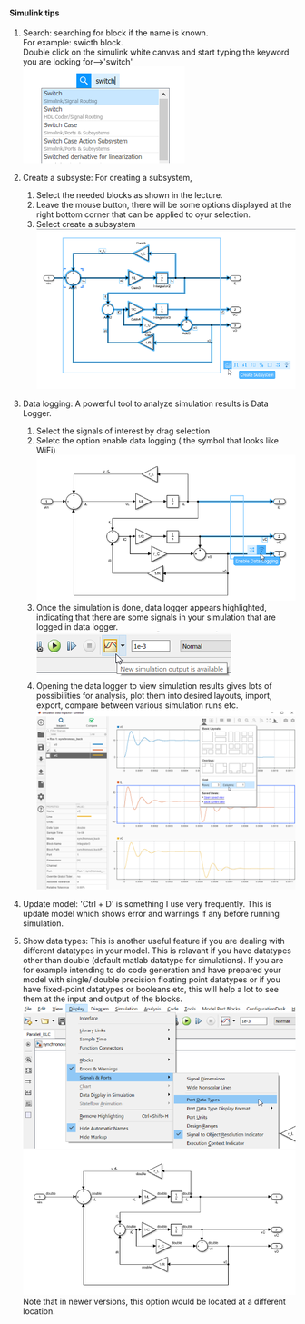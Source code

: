 #### Simulink tips

1. Search: searching for block if the name is known.  
For example: swicth block.  
Double click on the simulink white canvas and start typing the keyword you are looking for-->'switch'  
![](assets/search.png)  

2. Create a subsyste: For creating a subsystem, 
   1. Select the needed blocks as shown in the lecture. 
   2. Leave the mouse button, there will be some options displayed at the right bottom corner that can be applied to oyur selection.
   3. Select create a subsystem
   ![](assets/create_subsystem.png)  

3. Data logging: A powerful tool to analyze simulation results is Data Logger. 
   1. Select the signals of interest by drag selection
   2. Seletc the option enable data logging ( the symbol that looks like WiFi)
   ![](assets/datalogger.png)  
   3. Once the simulation is done, data logger appears highlighted, indicating that there are some signals in your simulation that are logged in data logger.
   ![](assets/datalogger_1.png)  
   4. Opening the data logger to view simulation results gives lots of possibilities for analysis, plot them into desired layouts, import, export, compare between various simulation runs etc.  
   ![](assets/datalogger_2.png)  

4. Update model:  'Ctrl + D' is something I use very frequently. This is update model which shows error and warnings if any before running simulation. 

5. Show data types: This is another useful feature if you are dealing with different datatypes in your model. This is relavant if you have datatypes other than double (default matlab datatype for simulations). If you are for example intending to do code generation and have prepared your model with single/ double precision floating point datatypes or if you have fixed-point datatypes or booleans etc, this will help a lot to see them at the input and output of the blocks.  
![](assets/port_datatypes.png)  
![](assets/port_datatypes_1.png)  
Note that in newer versions, this option would be located at a different location.  


